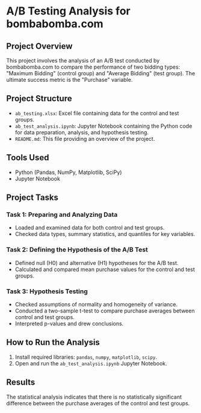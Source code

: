 # A/B Testing Analysis for bombabomba.com

## Project Overview

This project involves the analysis of an A/B test conducted by bombabomba.com to compare the performance of two bidding types: "Maximum Bidding" (control group) and "Average Bidding" (test group). The ultimate success metric is the "Purchase" variable.

## Project Structure

- `ab_testing.xlsx`: Excel file containing data for the control and test groups.
- `ab_test_analysis.ipynb`: Jupyter Notebook containing the Python code for data preparation, analysis, and hypothesis testing.
- `README.md`: This file providing an overview of the project.

## Tools Used

- Python (Pandas, NumPy, Matplotlib, SciPy)
- Jupyter Notebook

## Project Tasks

### Task 1: Preparing and Analyzing Data

- Loaded and examined data for both control and test groups.
- Checked data types, summary statistics, and quantiles for key variables.

### Task 2: Defining the Hypothesis of the A/B Test

- Defined null (H0) and alternative (H1) hypotheses for the A/B test.
- Calculated and compared mean purchase values for the control and test groups.

### Task 3: Hypothesis Testing

- Checked assumptions of normality and homogeneity of variance.
- Conducted a two-sample t-test to compare purchase averages between control and test groups.
- Interpreted p-values and drew conclusions.

## How to Run the Analysis

1. Install required libraries: `pandas`, `numpy`, `matplotlib`, `scipy`.
2. Open and run the `ab_test_analysis.ipynb` Jupyter Notebook.

## Results

The statistical analysis indicates that there is no statistically significant difference between the purchase averages of the control and test groups.


